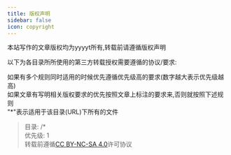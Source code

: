 ```yaml
---
title: 版权声明
sidebar: false
icon: copyright
---
```


本站写作的文章版权均为yyyyt所有,转载前请遵循版权声明

以下为各目录所所使用的第三方转载授权需要遵循的协议/要求:  

如果有多个规则同时适用的时候优先遵循优先级高的要求(数字越大表示优先级越高)  
如果文章有写明相关版权要求的优先按照文章上标注的要求来,否则就按照下述规则  
"\*"表示适用于该目录(URL)下所有的文件

> 目录: /*  
> 优先级: 1  
> 转载前遵循[CC BY-NC-SA 4.0](https://creativecommons.org/licenses/by-nc-sa/4.0/deed.zh-hans)许可协议  